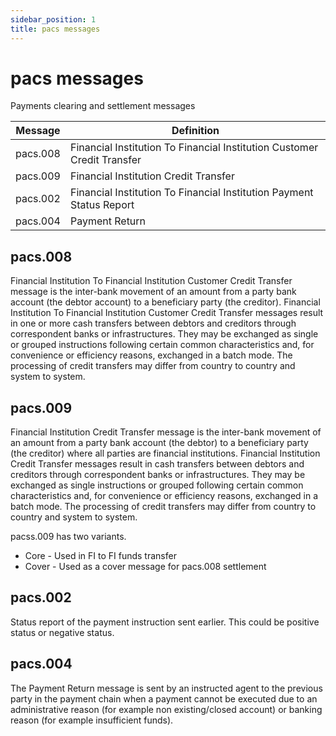 ```yaml
---
sidebar_position: 1
title: pacs messages
---
```


# pacs messages

Payments clearing and settlement messages

| Message  | Definition                                                              |
| -------- | ----------------------------------------------------------------------- |
| pacs.008 | Financial Institution To Financial Institution Customer Credit Transfer |
| pacs.009 | Financial Institution Credit Transfer                                   |
| pacs.002 | Financial Institution To Financial Institution Payment Status Report    |
| pacs.004 | Payment Return                                                          |

## pacs.008

Financial Institution To Financial Institution Customer Credit Transfer message is the inter-bank movement of an amount from a party bank account (the debtor account) to a beneficiary party (the creditor). Financial Institution To Financial Institution Customer Credit Transfer messages result in one or more cash transfers between debtors and creditors through correspondent banks or infrastructures. They may be exchanged as single or grouped instructions following certain common characteristics and, for convenience or efficiency reasons, exchanged in a batch mode. The processing of credit transfers may differ from country to country and system to system.

## pacs.009

Financial Institution Credit Transfer message is the inter-bank movement of an amount from a party bank account (the debtor) to a beneficiary party (the creditor) where all parties are financial institutions. Financial Institution Credit Transfer messages result in cash transfers between debtors and creditors through correspondent banks or infrastructures. They may be exchanged as single instructions or grouped following certain common characteristics and, for convenience or efficiency reasons, exchanged in a batch mode. The processing of credit transfers may differ from country to country and system to system.

pacss.009 has two variants.

- Core - Used in FI to FI funds transfer
- Cover - Used as a cover message for pacs.008 settlement

## pacs.002

Status report of the payment instruction sent earlier. This could be positive status or negative status.

## pacs.004

The Payment Return message is sent by an instructed agent to the previous party in the payment chain when a payment cannot be executed due to an administrative reason (for example non existing/closed account) or banking reason (for example insufficient funds).
